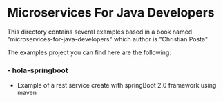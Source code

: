 # Microservices For Java Developers

This directory contains several examples based in a book named "microservices-for-java-developers" which author is "Christian Posta"

The examples project you can find here are the following:

### - hola-springboot
- 	Example of a rest service create with springBoot 2.0 framework using maven
    
    